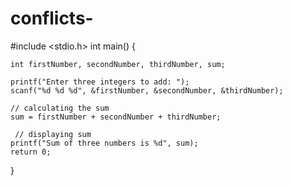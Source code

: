 # conflicts-
#include <stdio.h>
int main() {

    int firstNumber, secondNumber, thirdNumber, sum;

    printf("Enter three integers to add: ");
    scanf("%d %d %d", &firstNumber, &secondNumber, &thirdNumber);

    // calculating the sum
    sum = firstNumber + secondNumber + thirdNumber;

     // displaying sum
    printf("Sum of three numbers is %d", sum);
    return 0;
}
